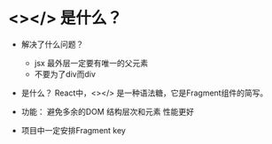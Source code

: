 # <></> 是什么？
- 解决了什么问题？
    - jsx 最外层一定要有唯一的父元素
    - 不要为了div而div
- 是什么？
    React中，<></> 是一种语法糖，它是Fragment组件的简写。

- 功能：
    避免多余的DOM 结构层次和元素
    性能更好 

-  项目中一定安排Fragment key